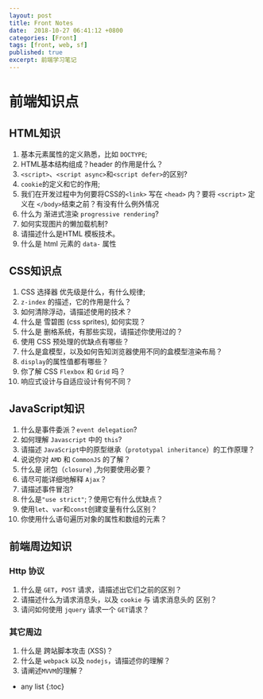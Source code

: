 ```yaml
---
layout: post
title: Front Notes
date:  2018-10-27 06:41:12 +0800
categories: [Front]
tags: [front, web, sf]
published: true
excerpt: 前端学习笔记
---
```


# 前端知识点

## HTML知识

1. 基本元素属性的定义熟悉，比如 `DOCTYPE`;
2. HTML基本结构组成？header 的作用是什么？
3. `<script>`、`<script async>`和`<script defer>`的区别?
4. `cookie`的定义和它的作用;
5. 我们在开发过程中为何要将CSS的`<link>` 写在 `<head>` 内？要将 `<script>` 定义在 `</body>`结束之前？有没有什么例外情况
6. 什么为 渐进式渲染 `progressive rendering`?
7. 如何实现图片的懒加载机制?
8. 请描述什么是HTML 模板技术。
9. 什么是 html 元素的 `data-` 属性

## CSS知识点

1. CSS 选择器 优先级是什么，有什么规律;
2. `z-index` 的描述，它的作用是什么？
3. 如何清除浮动，请描述使用的技术？
4. 什么是 雪碧图 (css sprites), 如何实现？
5. 什么是 删格系统，有那些实现，请描述你使用过的？
6. 使用 CSS 预处理的优缺点有哪些？
7. 什么是盒模型，以及如何告知浏览器使用不同的盒模型渲染布局？
8. `display`的属性值都有哪些？
9. 你了解 CSS `Flexbox` 和 `Grid` 吗？
10. 响应式设计与自适应设计有何不同？

## JavaScript知识

1. 什么是事件委派？`event delegation`?
2. 如何理解 `Javascript` 中的 `this`?
3. 请描述 `JavaScript`中的原型继承（`prototypal inheritance`）的工作原理？
4. 说说你对 `AMD` 和 `CommonJS` 的了解？
5. 什么是 闭包（`closure`) ,为何要使用必要？
6. 请尽可能详细地解释 `Ajax`？
7. 请描述事件冒泡?
8. 什么是`"use strict"`;？使用它有什么优缺点？
9. 使用`let`、`var`和`const`创建变量有什么区别？
10. 你使用什么语句遍历对象的属性和数组的元素？

## 前端周边知识

### Http 协议

1. 什么是 `GET`，`POST` 请求，请描述出它们之前的区别？
2. 请描述什么为请求消息头，以及 `cookie` 与 请求消息头的 区别？
3. 请问如何使用 `jquery` 请求一个 `GET`请求？

### 其它周边

1. 什么是 跨站脚本攻击 (XSS)？
2. 什么是 `webpack` 以及 `nodejs`，请描述你的理解？
3. 请阐述`MVVM`的理解？

* any list
{:toc}